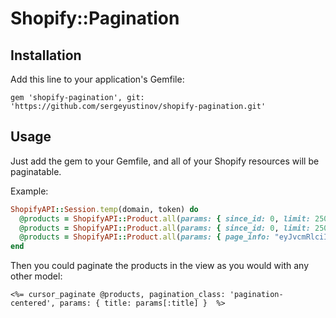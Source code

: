 # Shopify::Pagination

## Installation

Add this line to your application's Gemfile:

    gem 'shopify-pagination', git: 'https://github.com/sergeyustinov/shopify-pagination.git'

## Usage

Just add the gem to your Gemfile, and all of your Shopify 
resources will be paginatable.

Example:

```ruby
ShopifyAPI::Session.temp(domain, token) do
  @products = ShopifyAPI::Product.all(params: { since_id: 0, limit: 250 })
  @products = ShopifyAPI::Product.all(params: { since_id: 0, limit: 250 })
  @products = ShopifyAPI::Product.all(params: { page_info: "eyJvcmRlciI6ImlkIGFzYyIsImxhc3RfaWQiOjE2MDE2OTE5NzY0OCwibGFzdF92YWx1ZSI6IjE2MDE2OTE5NzY0OCIsImRpcmVjdGlvbiI6Im5leHQifQ", limit: 250 })
end
```

Then you could paginate the products in the view as you would with any other 
model:

```erb
<%= cursor_paginate @products, pagination_class: 'pagination-centered', params: { title: params[:title] }  %>
```
